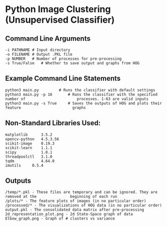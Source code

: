 # Python Image Clustering (Unsupervised Classifier)

## Command Line Arguments
	-i PATHNAME	# Input directory
	-o FILENAME	# Output .PKL file
	-p NUMBER	# Number of processes for pre-processing
	-s True/False	# Whether to save output and graphs from HOG

## Example Command Line Statements
	
	python3 main.py 		# Runs the classifier with default settings
	python3 main.py -p 16		# Runs the classifier with the specified number of 					     processes. 1-63 are valid inputs
	python3 main.py -s True		# Saves the outputs of HOG and plots their feature 					     graphs

## Non-Standard Libraries Used:
    matplotlib      3.5.2
    opencv-python	4.5.3.56
    scikit-image	0.19.3
    scikit-learn	1.1.1
    scipy	       	1.8.1
    threadpoolctl	3.1.0
    tqdm	        4.64.0
    imutils 	0.5.4

## Outputs
	/temp/*.pkl - These files are temporary and can be ignored. They are removed at the 			  beginning of each run
	/plots/* - The feature plots of images (in no particular order)
	/processed/* - The visualizations of HOG data (in no particular order)
	output.pkl - The consolidated data matrix after pre-processing
	2d_representation_plot.png - 2d State-Space graph of data
	Elbow_graph.png - Graph of # clusters vs variance
